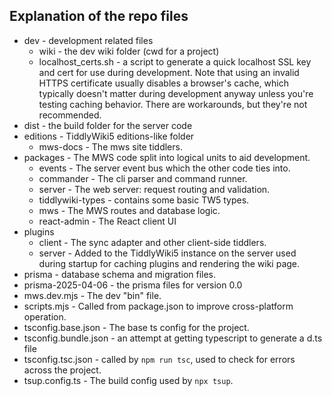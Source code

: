 

## Explanation of the repo files

- dev - development related files
  - wiki - the dev wiki folder (cwd for a project)
  - localhost_certs.sh - a script to generate a quick localhost SSL key and cert for use during development. Note that using an invalid HTTPS certificate usually disables a browser's cache, which typically doesn't matter during development anyway unless you're testing caching behavior. There are workarounds, but they're not recommended. 
- dist - the build folder for the server code
- editions - TiddlyWiki5 editions-like folder
  - mws-docs - The mws site tiddlers. 
- packages - The MWS code split into logical units to aid development.
  - events - The server event bus which the other code ties into.
  - commander - The cli parser and command runner.
  - server - The web server: request routing and validation. 
  - tiddlywiki-types - contains some basic TW5 types.
  - mws - The MWS routes and database logic. 
  - react-admin - The React client UI
- plugins
  - client - The sync adapter and other client-side tiddlers.
  - server - Added to the TiddlyWiki5 instance on the server used during startup for caching plugins and rendering the wiki page. 
- prisma - database schema and migration files.
- prisma-2025-04-06 - the prisma files for version 0.0
- mws.dev.mjs - The dev "bin" file. 
- scripts.mjs - Called from package.json to improve cross-platform operation.
- tsconfig.base.json - The base ts config for the project.
- tsconfig.bundle.json - an attempt at getting typescript to generate a d.ts file
- tsconfig.tsc.json - called by `npm run tsc`, used to check for errors across the project.
- tsup.config.ts - The build config used by `npx tsup`.
